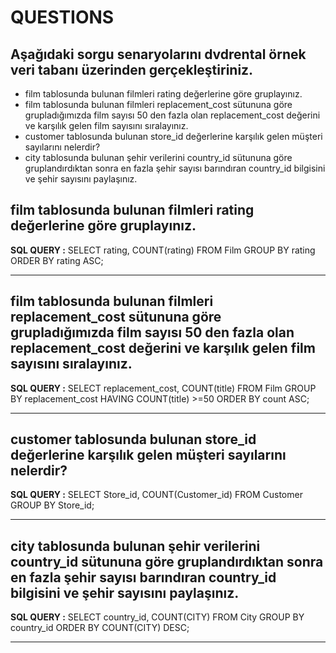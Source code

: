 # QUESTIONS

## Aşağıdaki sorgu senaryolarını dvdrental örnek veri tabanı üzerinden gerçekleştiriniz.

- film tablosunda bulunan filmleri rating değerlerine göre gruplayınız.
- film tablosunda bulunan filmleri replacement_cost sütununa göre grupladığımızda film sayısı 50 den fazla olan replacement_cost değerini ve karşılık gelen film sayısını sıralayınız.
- customer tablosunda bulunan store_id değerlerine karşılık gelen müşteri sayılarını nelerdir? 
- city tablosunda bulunan şehir verilerini country_id sütununa göre gruplandırdıktan sonra en fazla şehir sayısı barındıran country_id bilgisini ve şehir sayısını paylaşınız.


## film tablosunda bulunan filmleri rating değerlerine göre gruplayınız.

__SQL QUERY :__ SELECT rating, COUNT(rating) FROM Film GROUP BY rating ORDER BY rating ASC;

---

## film tablosunda bulunan filmleri replacement_cost sütununa göre grupladığımızda film sayısı 50 den fazla olan replacement_cost değerini ve karşılık gelen film sayısını sıralayınız.

__SQL QUERY :__ SELECT replacement_cost, COUNT(title) FROM Film GROUP BY replacement_cost HAVING COUNT(title) >=50 ORDER BY count ASC;

---

## customer tablosunda bulunan store_id değerlerine karşılık gelen müşteri sayılarını nelerdir?

__SQL QUERY :__ SELECT Store_id, COUNT(Customer_id) FROM Customer GROUP BY Store_id;

---

## city tablosunda bulunan şehir verilerini country_id sütununa göre gruplandırdıktan sonra en fazla şehir sayısı barındıran country_id bilgisini ve şehir sayısını paylaşınız.

__SQL QUERY :__ SELECT country_id, COUNT(CITY) FROM City GROUP BY country_id ORDER BY COUNT(CITY) DESC;

---


